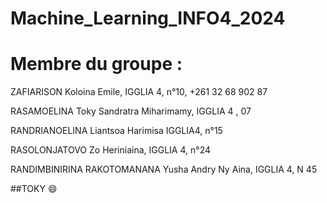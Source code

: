 # Machine_Learning_INFO4_2024

# Membre du groupe :

  ZAFIARISON Koloina Emile, IGGLIA 4, n°10, +261 32 68 902 87

  RASAMOELINA Toky Sandratra Miharimamy, IGGLIA 4 , 07

  RANDRIANOELINA Liantsoa Harimisa IGGLIA4, n°15

  RASOLONJATOVO Zo Heriniaina, IGGLIA 4, n°24

  RANDIMBINIRINA RAKOTOMANANA Yusha Andry Ny Aina, IGGLIA 4, N 45

  ##TOKY 😄
